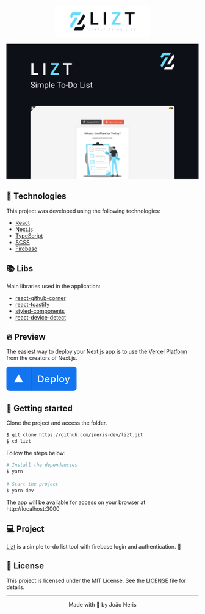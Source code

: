 <p align="center">
  <img alt="Lizt" src=".github/logo.svg" width="250px">
</p>

<p align="center">
    <img alt="Lizt" title="Lizt" src=".github/cover.svg" />
</p>

## 🧪 Technologies

This project was developed using the following technologies:

- [React](https://reactjs.org)
- [Next.js](https://nextjs.org/)
- [TypeScript](https://www.typescriptlang.org/)
- [SCSS](https://sass-lang.com/)
- [Firebase](https://firebase.google.com/)

## 📚 Libs

Main libraries used in the application:

- [react-github-corner](https://github.com/skratchdot/react-github-corner)
- [react-toastify](https://www.npmjs.com/package/react-toastify/)
- [styled-components](https://styled-components.com/)
- [react-device-detect](https://www.npmjs.com/package/react-device-detect)

## 🔥 Preview

The easiest way to deploy your Next.js app is to use the [Vercel Platform](https://vercel.com/new?utm_medium=default-template&filter=next.js&utm_source=create-next-app&utm_campaign=create-next-app-readme) from the creators of Next.js.

[<img alt="Lizt" title="Lizt" src=".github/deploy.svg" />](https://lizt-next.vercel.app/)

## 🚀 Getting started

Clone the project and access the folder.

```bash
$ git clone https://github.com/jneris-dev/lizt.git
$ cd lizt
```

Follow the steps below:
```bash
# Install the dependencies
$ yarn

# Start the project
$ yarn dev
```
The app will be available for access on your browser at http://localhost:3000

## 💻 Project

[Lizt](https://lizt-next.vercel.app/) is a simple to-do list tool with firebase login and authentication. 📝

## 📝 License

This project is licensed under the MIT License. See the [LICENSE](LICENSE) file for details.


---

<p align="center">Made with 🖤 by João Neris</p>
